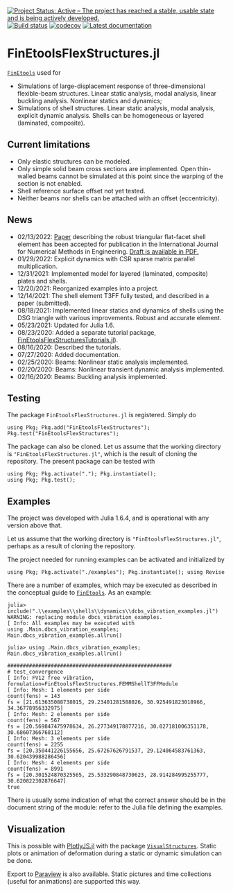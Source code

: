 [![Project Status: Active – The project has reached a stable, usable state and is being actively developed.](http://www.repostatus.org/badges/latest/active.svg)](http://www.repostatus.org/#active)
[![Build status](https://github.com/PetrKryslUCSD/FinEtoolsFlexStructures.jl/workflows/CI/badge.svg)](https://github.com/PetrKryslUCSD/FinEtoolsFlexStructures.jl/actions)
[![codecov](https://codecov.io/gh/PetrKryslUCSD/FinEtoolsFlexStructures.jl/branch/main/graph/badge.svg?token=5MHDMHEFCY)](https://codecov.io/gh/PetrKryslUCSD/FinEtoolsFlexStructures.jl)
[![Latest documentation](https://img.shields.io/badge/docs-latest-blue.svg)](https://petrkryslucsd.github.io/FinEtoolsFlexStructures.jl/dev)


# FinEtoolsFlexStructures.jl

[`FinEtools`](https://github.com/PetrKryslUCSD/FinEtools.jl) used for 
- Simulations of large-displacement response of three-dimensional flexible-beam structures. Linear static analysis, modal analysis, linear buckling analysis. Nonlinear statics and dynamics;
- Simulations of shell structures. Linear static analysis, modal analysis, explicit dynamic analysis. Shells can be homogeneous or layered (laminated, composite).

## Current limitations

- Only elastic structures can be modeled.
- Only simple solid beam cross sections are implemented. Open thin-walled beams cannot be simulated at this point since the warping of the section is not enabled.
- Shell reference surface offset not yet tested.
- Neither beams nor shells can be attached with an offset (eccentricity).

## News

- 02/13/2022: [Paper](https://doi.org/10.1002/nme.6944) describing the robust triangular flat-facet shell element has been accepted for publication in the International Journal for Numerical Methods in Engineering. [Draft is available in PDF.](docs/shells-submitted.pdf)
- 01/29/2022: Explicit dynamics with CSR sparse matrix parallel multiplication.
- 12/31/2021: Implemented model for layered (laminated, composite) plates and shells. 
- 12/20/2021: Reorganized examples into a project.
- 12/14/2021: The shell element T3FF fully tested, and described in a paper (submitted).
- 08/18/2021: Implemented linear statics and dynamics of shells using the DSG triangle with various improvements. Robust and accurate element.
- 05/23/2021: Updated for Julia 1.6.
- 08/23/2020: Added a separate tutorial package, [FinEtoolsFlexStructuresTutorials.jl](https://petrkryslucsd.github.io/FinEtoolsFlexStructuresTutorials.jl)).
- 08/16/2020: Described the tutorials.
- 07/27/2020: Added documentation.
- 02/25/2020: Beams: Nonlinear static analysis implemented.
- 02/20/2020: Beams: Nonlinear transient dynamic analysis implemented.
- 02/16/2020: Beams: Buckling analysis implemented.

## Testing

The package `FinEtoolsFlexStructures.jl` is registered. Simply do
```
using Pkg; Pkg.add("FinEtoolsFlexStructures"); 
Pkg.test("FinEtoolsFlexStructures"); 
```

The package can also be cloned.
Let us assume that the working directory   is `"FinEtoolsFlexStructures.jl"`, 
which is the result of cloning the repository.
The present package can be tested with
```
using Pkg; Pkg.activate("."); Pkg.instantiate(); 
using Pkg; Pkg.test(); 
```

## Examples

The project was developed with Julia 1.6.4, and is operational with any version above that.

Let us assume that the working directory   is `"FinEtoolsFlexStructures.jl"`, perhaps
as a result of cloning the repository.

The project needed for running examples can be activated and initialized by
```
using Pkg; Pkg.activate("./examples"); Pkg.instantiate(); using Revise
```

There are a number of examples, which may be executed as described in the conceptual guide to [`FinEtools`](https://github.com/PetrKryslUCSD/FinEtools.jl). As an example:
```
julia> include(".\\examples\\shells\\dynamics\\dcbs_vibration_examples.jl")                                                              
WARNING: replacing module dbcs_vibration_examples.                                                                                                                                                    
[ Info: All examples may be executed with                                                                                                                                                             
using .Main.dbcs_vibration_examples; Main.dbcs_vibration_examples.allrun()                                                                                                                            
                                                                                                                                                                                                      
julia> using .Main.dbcs_vibration_examples; Main.dbcs_vibration_examples.allrun()                                                                                                                     
                                                                                                                                                                                                      
#####################################################                                                                                                                                                 
# test_convergence                                                                                                                                                                                    
[ Info: FV12 free vibration, formulation=FinEtoolsFlexStructures.FEMMShellT3FFModule                                                                                                                  
[ Info: Mesh: 1 elements per side                                                                                                                                                                     
count(fens) = 143                                                                                                                                                                                     
fs = [21.613635088738015, 29.23401281588026, 30.925491823018966, 34.36778956332975]                                                                                                                   
[ Info: Mesh: 2 elements per side                                                                                                                                                                     
count(fens) = 567                                                                                                                                                                                     
fs = [20.569847475978634, 26.277349178877216, 30.027181006351178, 30.68607366768112]                                                                                                                  
[ Info: Mesh: 3 elements per side                                                                                                                                                                     
count(fens) = 2255                                                                                                                                                                                    
fs = [20.350441226155656, 25.67267626791537, 29.124064583761363, 30.620439988286456]                                                                                                                  
[ Info: Mesh: 4 elements per side                                                                                                                                                                     
count(fens) = 8991                                                                                                                                                                                    
fs = [20.301524870325565, 25.533290848730623, 28.914284995255777, 30.620822302876647]                                                                                                                 
true      
```
There is usually some indication of what the correct answer should be in 
the document string of the module: refer to the Julia file defining the examples.

## Visualization

This is possible with [PlotlyJS.jl](https://github.com/JuliaPlots/PlotlyJS.jl) with the package [`VisualStructures`](https://github.com/PetrKryslUCSD/VisualStructures.jl).
Static plots or animation of deformation during a static or dynamic simulation can be done.

Export to  [Paraview](https://www.paraview.org/)  is also available. Static
pictures and time collections (useful for animations) are supported this way.

